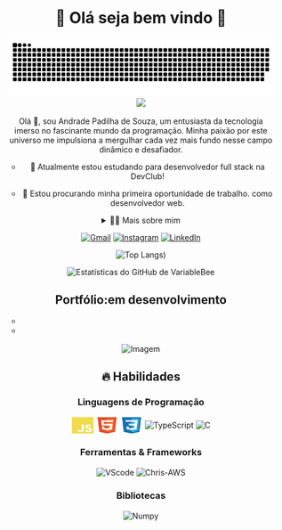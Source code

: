 
  <div id="user-content-toc">
  <ul align="center">
  <summary><h1 style="display: inline-block">👋  Olá seja bem vindo 👋 </h1></summary>
    <!--- snake --->
  
  <div align="center">
  <img  src="https://github.com/1999AZZAR/1999AZZAR/blob/main/resources/img/grid-snake.svg"
        alt="snake" /></a>
  <img  src="https://resources/img/waving.gif"
  </div>
  </div>

    
   <p>
    Olá 👋, sou Andrade Padilha de Souza, um entusiasta da tecnologia imerso no fascinante mundo da programação. Minha paixão por este 
    universo me impulsiona a mergulhar cada vez mais fundo nesse campo dinâmico e desafiador.

  - 🌱 Atualmente estou estudando para desenvolvedor full stack na DevClub! 

  - 🔭 Estou procurando minha primeira oportunidade de trabalho. como desenvolvedor web.
  </p>

  <!-- Dropdown -->
  <details>
  <summary>👨‍💻 Mais sobre mim</summary>

   - 💬 Olá, sou Andrade Padilha de Souza tenho 31 anos, residente em Curitiba/PR. Estou buscando uma transição para uma carreira mais 
   centrada em desenvolvimento web, onde eu possa continuar aprendendo, crescer profissionalmente e compartilhar conhecimento 
   diariamente. Estou preparado para enfrentar novos desafios e contribuir para o sucesso da equipe..

  - ⚡ Gosto de ler um bom livro, além de assistir filmes e jogar videogames nas horas vagas! Acredito que nossos interesses pessoais 
  contribuem para uma percepção mais refinada das coisas e para a resolução de problemas. \o/
  </details>

<!-- Links -->
[![Gmail](https://img.shields.io/badge/Gmail-D14836?style=for-the-badge&logo=gmail&logoColor=white)](andradeade08@gmail.com)
[![Instagram](https://img.shields.io/badge/Instagram-E4405F?style=for-the-badge&logo=instagram&logoColor=white)](https://www.instagram.com/andradepadilha_dev)
[![LinkedIn](https://img.shields.io/badge/LinkedIn-0077B5?style=for-the-badge&logo=linkedin&logoColor=white)](https://www.linkedin.com/in/andrade-padilha-de-souza-277885269/)

<!-- Estatísticas do GitHub % das feramentas mais utilizadas  -->
![Top Langs](https://github-readme-stats.vercel.app/api/top-langs/?username=anuraghazra&theme=blue-green))


<!-- Estatísticas do GitHub -->
![Estatísticas do GitHub de VariableBee](https://github-readme-stats.vercel.app/api?username=Andradepadilhadev&show_icons=true&theme=blue-green)


<!-- Portfólio -->
## Portfólio:em desenvolvimento 
- 
- 

  <!-- GIF -->
  <p align="left:40px;">
  <img align="center" src="https://github.com/VariableBee/VariableBee/assets/77739311/4e9f41af-6b57-49a7-b15a-74322e96b4d7" alt="Imagem">
  </p>

## 🔥 Habilidades
  <!-- Habilidades: Linguagens de Programação -->
  
  <div style="flex-basis: 48%;">
     <h3>Linguagens de Programação</h3>
    <img align="center" alt="Js" height="30" width="40" 
     src="https://raw.githubusercontent.com/devicons/devicon/master/icons/javascript/javascript-plain.svg">
    <img align="center" alt="HTML" height="30" width="40" src="https://raw.githubusercontent.com/devicons/devicon/master/icons/html5/html5-original.svg">
    <img align="center" alt="CSS" height="30" width="40" src="https://raw.githubusercontent.com/devicons/devicon/master/icons/css3/css3-original.svg">
    <img align="center" alt="TypeScript" height="30" width="40"  src="https://img.shields.io/badge/TypeScript-007ACC?style=for-the-badge&logo=typescript&logoColor=white">
    <img align="center" alt="C" height="30" width="40" src="https://img.shields.io/badge/Node.js-43853D?style=for-the-badge&logo=node.js&logoColor=white"> 
     
   </div>
  
   <!-- Habilidades: Ferramentas e Frameworks -->
  <div style="flex-basis: 48%;">
   <h3>Ferramentas & Frameworks</h3>
   <img align="center" alt="VScode" height="30" width="40" src="https://cdn.jsdelivr.net/gh/devicons/devicon/icons/vscode/vscode-original.svg">
   <img align="center" alt="Chris-AWS" height="30" width="40" src="https://cdn.jsdelivr.net/gh/devicons/devicon/icons/git/git-original.svg">

  
  
  <!-- Habilidades: Bibliotecas -->
  <div style="flex-basis: 48%;">
   <h3>Bibliotecas</h3>
   <img align="center" alt="Numpy" height="30" width="40" src="https://cdn.jsdelivr.net/gh/devicons/devicon/icons/numpy/numpy-original.svg">
   <img align="center" alt="Pandas" src="https://raw.githubusercontent.com/devicons/devicon/2ae2a900d2f041da66e950

